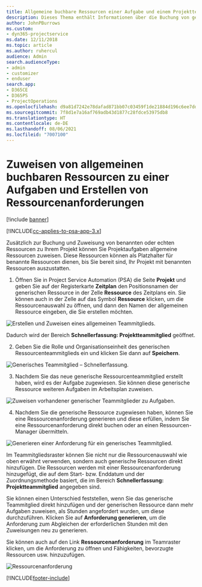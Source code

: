 ```yaml
---
title: Allgemeine buchbare Ressourcen einer Aufgabe und einem Projektteam zuweisen
description: Dieses Thema enthält Informationen über die Buchung von generischen Ressourcen für Aufgaben und Projektteams.
author: JohnPBurrows
ms.custom:
- dyn365-projectservice
ms.date: 12/11/2018
ms.topic: article
ms.author: ruhercul
audience: Admin
search.audienceType:
- admin
- customizer
- enduser
search.app:
- D365CE
- D365PS
- ProjectOperations
ms.openlocfilehash: d9a81d7242e78dafad871bb07c03459f1de21884d196c6ee7dd9619b2c410404
ms.sourcegitcommit: 7f8d1e7a16af769adb43d1877c28fdce53975db8
ms.translationtype: HT
ms.contentlocale: de-DE
ms.lasthandoff: 08/06/2021
ms.locfileid: "7007100"
---
```

# <a name="assign-generic-bookable-resources-to-a-task-and-generate-resource-requirements"></a>Zuweisen von allgemeinen buchbaren Ressourcen zu einer Aufgaben und Erstellen von Ressourcenanforderungen 

[!include [banner](../includes/psa-now-project-operations.md)]

[!INCLUDE[cc-applies-to-psa-app-3.x](../includes/cc-applies-to-psa-app-3x.md)]

Zusätzlich zur Buchung und Zuweisung von benannten oder echten Ressourcen zu Ihrem Projekt können Sie Projektaufgaben allgemeine Ressourcen zuweisen. Diese Ressourcen können als Platzhalter für benannte Ressourcen dienen, bis Sie bereit sind, Ihr Projekt mit benannten Ressourcen auszustatten. 

1. Öffnen Sie in Project Service Automation (PSA) die Seite **Projekt** und geben Sie auf der Registerkarte **Zeitplan** den Positionsnamen der generischen Ressource in der Zelle **Ressource** des Zeitplans ein. Sie können auch in der Zelle auf das Symbol **Ressource** klicken, um die Ressourcenauswahl zu öffnen, und dann den Namen der allgemeinen Ressource eingeben, die Sie erstellen möchten.

![Erstellen und Zuweisen eines allgemeinen Teammitglieds.](media/RM-how-to-9.png)

Dadurch wird der Bereich **Schnellerfassung: Projektteammitglied** geöffnet. 

2. Geben Sie die Rolle und Organisationseinheit des generischen Ressourcenteammitglieds ein und klicken Sie dann auf **Speichern**.

![Generisches Teammitglied – Schnellerfassung.](media/RM-how-to-10.png)

3. Nachdem Sie das neue generische Ressourcenteammitglied erstellt haben, wird es der Aufgabe zugewiesen. Sie können diese generische Ressource weiteren Aufgaben im Arbeitsplan zuweisen.

![Zuweisen vorhandener generischer Teammitglieder zu Aufgaben.](media/RM-how-to-11.png)

4. Nachdem Sie die generische Ressource zugewiesen haben, können Sie eine Ressourcenanforderung generieren und diese erfüllen, indem Sie eine Ressourcenanforderung direkt buchen oder an einen Ressourcen-Manager übermitteln.

![Generieren einer Anforderung für ein generisches Teammitglied.](media/RM-how-to-12.png)

Im Teammitgliedsraster können Sie nicht nur die Ressourcenauswahl wie oben erwähnt verwenden, sondern auch generische Ressourcen direkt hinzufügen. Die Ressourcen werden mit einer Ressourcenanforderung hinzugefügt, die auf dem Start- bzw. Enddatum und der Zuordnungsmethode basiert, die im Bereich **Schnellerfassung: Projektteammitglied** angegeben sind.

Sie können einen Unterschied feststellen, wenn Sie das generische Teammitglied direkt hinzufügen und der generischen Ressource dann mehr Aufgaben zuweisen, als Stunden angefordert wurden, um diese durchzuführen. Klicken Sie auf **Anforderung generieren**, um die Anforderung zum Abgleichen der erforderlichen Stunden mit den Zuweisungen neu zu generieren.

Sie können auch auf den Link **Ressourcenanforderung** im Teamraster klicken, um die Anforderung zu öffnen und Fähigkeiten, bevorzugte Ressourcen usw. hinzuzufügen.

![Ressourcenanforderung](media/RM-how-to-13.png)



[!INCLUDE[footer-include](../includes/footer-banner.md)]